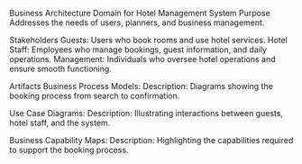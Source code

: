 Business Architecture Domain for Hotel Management System
Purpose
Addresses the needs of users, planners, and business management.

Stakeholders
Guests: Users who book rooms and use hotel services.
Hotel Staff: Employees who manage bookings, guest information, and daily operations.
Management: Individuals who oversee hotel operations and ensure smooth functioning.

Artifacts
Business Process Models:
Description: Diagrams showing the booking process from search to confirmation.



Use Case Diagrams:
Description: Illustrating interactions between guests, hotel staff, and the system.


Business Capability Maps:
Description: Highlighting the capabilities required to support the booking process.
